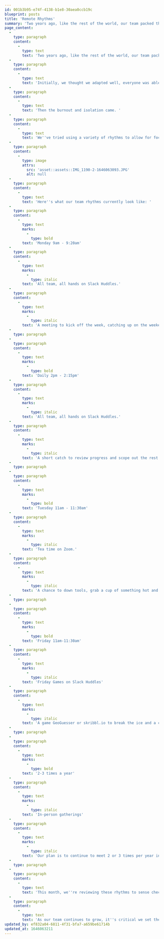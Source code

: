 ```yaml
---
id: 001b3b95-e74f-4138-b1e8-30aea0ccb19c
blueprint: posts
title: 'Remote Rhythms'
summary: 'Two years ago, like the rest of the world, our team packed their laptops into their bags and headed home to stay safe.'
page_content:
  -
    type: paragraph
    content:
      -
        type: text
        text: 'Two years ago, like the rest of the world, our team packed their laptops into their bags and headed home to stay safe. '
  -
    type: paragraph
    content:
      -
        type: text
        text: 'Initially, we thought we adapted well, everyone was able to continue working and it felt like business as normal.'
  -
    type: paragraph
    content:
      -
        type: text
        text: 'Then the burnout and isolation came. '
  -
    type: paragraph
    content:
      -
        type: text
        text: 'We''ve tried using a variety of rhythms to allow for focused solo work without the feeling of isolation or loneliness.'
  -
    type: paragraph
    content:
      -
        type: image
        attrs:
          src: 'asset::assets::IMG_1190-2-1646063093.JPG'
          alt: null
  -
    type: paragraph
    content:
      -
        type: text
        text: 'Here''s what our team rhythms currently look like: '
  -
    type: paragraph
    content:
      -
        type: text
        marks:
          -
            type: bold
        text: 'Monday 9am - 9:20am'
  -
    type: paragraph
    content:
      -
        type: text
        marks:
          -
            type: italic
        text: 'All team, all hands on Slack Huddles.'
  -
    type: paragraph
    content:
      -
        type: text
        marks:
          -
            type: italic
        text: 'A meeting to kick off the week, catching up on the weekend and chatting through active projects.'
  -
    type: paragraph
  -
    type: paragraph
    content:
      -
        type: text
        marks:
          -
            type: bold
        text: 'Daily 2pm - 2:15pm'
  -
    type: paragraph
    content:
      -
        type: text
        marks:
          -
            type: italic
        text: 'All team, all hands on Slack Huddles.'
  -
    type: paragraph
    content:
      -
        type: text
        marks:
          -
            type: italic
        text: 'A short catch to review progress and scope out the rest of the day.'
  -
    type: paragraph
  -
    type: paragraph
    content:
      -
        type: text
        marks:
          -
            type: bold
        text: 'Tuesday 11am - 11:30am'
  -
    type: paragraph
    content:
      -
        type: text
        marks:
          -
            type: italic
        text: 'Tea time on Zoom.'
  -
    type: paragraph
    content:
      -
        type: text
        marks:
          -
            type: italic
        text: 'A chance to down tools, grab a cup of something hot and chat with your colleagues.'
  -
    type: paragraph
  -
    type: paragraph
    content:
      -
        type: text
        marks:
          -
            type: bold
        text: 'Friday 11am-11:30am'
  -
    type: paragraph
    content:
      -
        type: text
        marks:
          -
            type: italic
        text: 'Friday Games on Slack Huddles'
  -
    type: paragraph
    content:
      -
        type: text
        marks:
          -
            type: italic
        text: 'A game GeoGuesser or skribbl.io to break the ice and a chance to catch up about anything but work.'
  -
    type: paragraph
  -
    type: paragraph
    content:
      -
        type: text
        marks:
          -
            type: bold
        text: '2-3 times a year'
  -
    type: paragraph
    content:
      -
        type: text
        marks:
          -
            type: italic
        text: 'In-person gatherings'
  -
    type: paragraph
    content:
      -
        type: text
        marks:
          -
            type: italic
        text: 'Our plan is to continue to meet 2 or 3 times per year in person, as a whole team. A chance to get to share experiences and spend time in person. '
  -
    type: paragraph
  -
    type: paragraph
    content:
      -
        type: text
        text: 'This month, we''re reviewing these rhythms to sense check them. '
  -
    type: paragraph
    content:
      -
        type: text
        text: 'As our team continues to grow, it''s critical we set the culture through our remote rhythms.'
updated_by: ef832a04-6811-4f31-bfa7-a659be61714b
updated_at: 1646063211
---
```

